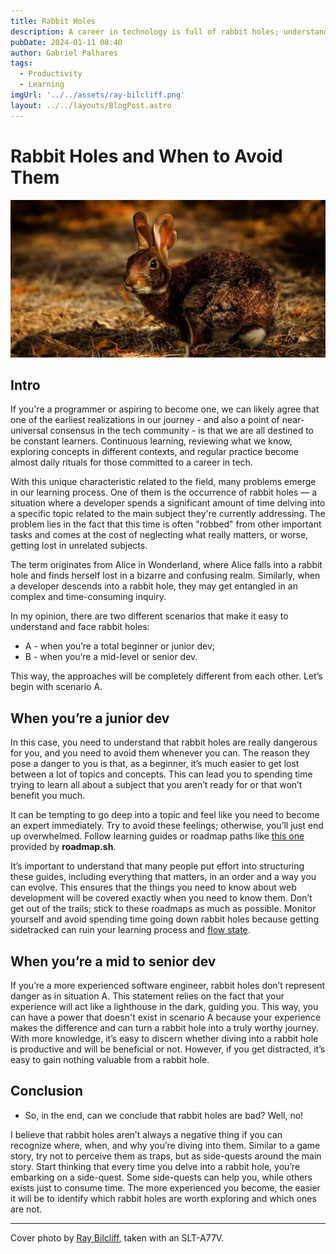 ```yaml
---
title: Rabbit Holes
description: A career in technology is full of rabbit holes; understand what they are and how to deal with them.
pubDate: 2024-01-11 08:40
author: Gabriel Palhares
tags: 
  - Productivity
  - Learning
imgUrl: '../../assets/ray-bilcliff.png'
layout: ../../layouts/BlogPost.astro
---
```

# Rabbit Holes and When to Avoid Them

![Blog folder](../../assets/ray-bilcliff.png)

## Intro

If you're a programmer or aspiring to become one, we can likely agree that one of the earliest realizations in our journey - and also a point of near-universal consensus in the tech community - is that we are all destined to be constant learners. Continuous learning, reviewing what we know, exploring concepts in different contexts, and regular practice become almost daily rituals for those committed to a career in tech.

With this unique characteristic related to the field, many problems emerge in our learning process. One of them is the occurrence of rabbit holes — a situation where a developer spends a significant amount of time delving into a specific topic related to the main subject they're currently addressing. The problem lies in the fact that this time is often "robbed" from other important tasks and comes at the cost of neglecting what really matters, or worse, getting lost in unrelated subjects.

The term originates from Alice in Wonderland, where Alice falls into a rabbit hole and finds herself lost in a bizarre and confusing realm. Similarly, when a developer descends into a rabbit hole, they may get entangled in an complex and time-consuming inquiry.

In my opinion, there are two different scenarios that make it easy to understand and face rabbit holes:

- A - when you’re a total beginner or junior dev;
- B - when you’re a mid-level or senior dev.

This way, the approaches will be completely different from each other. Let’s begin with scenario A.

## When you’re a junior dev

In this case, you need to understand that rabbit holes are really dangerous for you, and you need to avoid them whenever you can. The reason they pose a danger to you is that, as a beginner, it’s much easier to get lost between a lot of topics and concepts. This can lead you to spending time trying to learn all about a subject that you aren’t ready for or that won’t benefit you much.

It can be tempting to go deep into a topic and feel like you need to become an expert immediately. Try to avoid these feelings; otherwise, you’ll just end up overwhelmed. Follow learning guides or roadmap paths like [this one](https://roadmap.sh/full-stack) provided by **roadmap.sh**.

It’s important to understand that many people put effort into structuring these guides, including everything that matters, in an order and a way you can evolve. This ensures that the things you need to know about web development will be covered exactly when you need to know them. Don’t get out of the trails; stick to these roadmaps as much as possible. Monitor yourself and avoid spending time going down rabbit holes because getting sidetracked can ruin your learning process and [flow state](https://www.betterup.com/blog/flow-state).

## When you’re a mid to senior dev

If you’re a more experienced software engineer, rabbit holes don’t represent danger as in situation A. This statement relies on the fact that your experience will act like a lighthouse in the dark, guiding you. This way, you can have a power that doesn't exist in scenario A because your experience makes the difference and can turn a rabbit hole into a truly worthy journey. With more knowledge, it’s easy to discern whether diving into a rabbit hole is productive and will be beneficial or not. However, if you get distracted, it’s easy to gain nothing valuable from a rabbit hole.


## Conclusion

- So, in the end, can we conclude that rabbit holes are bad? Well, no!

I believe that rabbit holes aren’t always a negative thing if you can recognize where, when, and why you’re diving into them. Similar to a game story, try not to perceive them as traps, but as side-quests around the main story. Start thinking that every time you delve into a rabbit hole, you’re embarking on a side-quest. Some side-quests can help you, while others exists just to consume time. The more experienced you become, the easier it will be to identify which rabbit holes are worth exploring and which ones are not.

---

Cover photo by [Ray Bilcliff](https://www.pexels.com/pt-br/@raybilcliff/), taken with an SLT-A77V.